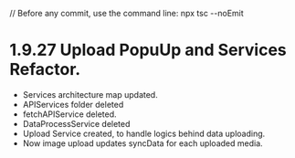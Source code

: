 // Before any commit, use the command line: npx tsc --noEmit

# 1.9.27 Upload PopuUp and Services Refactor.

- Services architecture map updated.
- APIServices folder deleted
- fetchAPIService deleted.
- DataProcessService deleted
- Upload Service created, to handle logics behind data uploading.
- Now image upload updates syncData for each uploaded media.